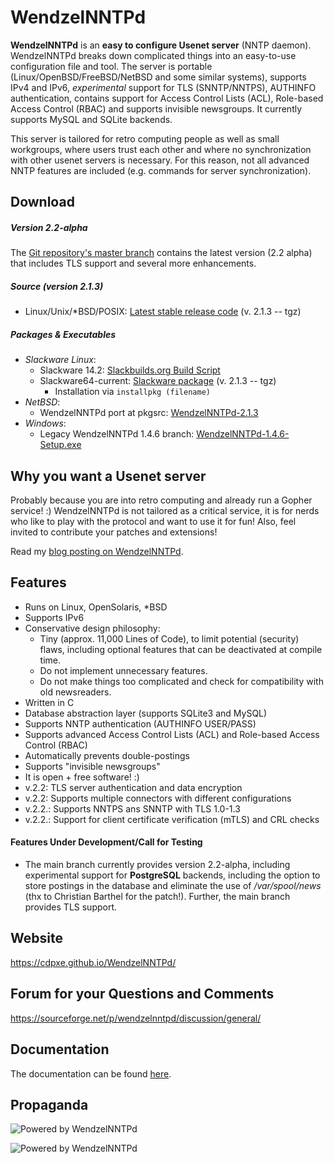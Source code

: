 # WendzelNNTPd

**WendzelNNTPd** is an **easy to configure Usenet server** (NNTP daemon). WendzelNNTPd breaks down complicated things into an easy-to-use configuration file and tool. The server is portable (Linux/OpenBSD/FreeBSD/NetBSD and some similar systems), supports IPv4 and IPv6, *experimental* support for TLS (SNNTP/NNTPS), AUTHINFO authentication, contains support for Access Control Lists (ACL), Role-based Access Control (RBAC) and supports invisible newsgroups. It currently supports MySQL and SQLite backends.

This server is tailored for retro computing people as well as small workgroups, where users trust each other and where no synchronization with other usenet servers is necessary. For this reason, not all advanced NNTP features are included (e.g. commands for server synchronization).

## Download

##### Version 2.2-alpha

The [Git repository's master branch](https://github.com/cdpxe/WendzelNNTPd) contains the latest version (2.2 alpha) that includes TLS support and several more enhancements.

##### Source (version 2.1.3)
- Linux/Unix/*BSD/POSIX: [Latest stable release code](https://sourceforge.net/projects/wendzelnntpd/files/v2.1.3/) (v. 2.1.3 -- tgz)

##### Packages & Executables
- *Slackware Linux*: 
  - Slackware 14.2: [Slackbuilds.org Build Script](https://slackbuilds.org/repository/14.2/network/wendzelnntpd/)
  - Slackware64-current: [Slackware package](https://sourceforge.net/projects/wendzelnntpd/files/v2.1.3/slackware64-current-package/) (v. 2.1.3 -- tgz)
     - Installation via `installpkg (filename)`
- *NetBSD*:
  - WendzelNNTPd port at pkgsrc: [WendzelNNTPd-2.1.3](https://pkgsrc.se/wip/wendzelnntpd)
- *Windows*:
  - Legacy WendzelNNTPd 1.4.6 branch: [WendzelNNTPd-1.4.6-Setup.exe](https://sourceforge.net/projects/wendzelnntpd/files/wendzelnntpd/1.4.6/)

## Why you want a Usenet server

Probably because you are into retro computing and already run a Gopher service! :) WendzelNNTPd is not tailored as a critical service, it is for nerds who like to play with the protocol and want to use it for fun! Also, feel invited to contribute your patches and extensions!

Read my [blog posting on WendzelNNTPd](http://www.wendzel.de/misc/2021/01/04/new-release-usenet-server.html).

## Features

* Runs on Linux, OpenSolaris, *BSD
* Supports IPv6
* Conservative design philosophy:
   * Tiny (approx. 11,000 Lines of Code), to limit potential (security) flaws, including optional features that can be deactivated at compile time.
   * Do not implement unnecessary features.
   * Do not make things too complicated and check for compatibility with old newsreaders.
* Written in C
* Database abstraction layer (supports SQLite3 and MySQL)
* Supports NNTP authentication (AUTHINFO USER/PASS)
* Supports advanced Access Control Lists (ACL) and Role-based Access Control (RBAC)
* Automatically prevents double-postings
* Supports "invisible newsgroups"
* It is open + free software! :)
* v.2.2: TLS server authentication and data encryption
* v.2.2: Supports multiple connectors with different configurations
* v.2.2.: Supports NNTPS ans SNNTP with TLS 1.0-1.3
* v.2.2.: Support for client certificate verification (mTLS) and CRL checks

#### Features Under Development/Call for Testing

* The main branch currently provides version 2.2-alpha, including experimental support for **PostgreSQL** backends, including the option to store postings in the database and eliminate the use of */var/spool/news* (thx to Christian Barthel for the patch!). Further, the main branch provides TLS support.

## Website

https://cdpxe.github.io/WendzelNNTPd/

## Forum for your Questions and Comments

https://sourceforge.net/p/wendzelnntpd/discussion/general/

## Documentation

The documentation can be found [here](https://github.com/cdpxe/WendzelNNTPd/blob/master/docs/docs.pdf).

## Propaganda

![Powered by WendzelNNTPd](images/wendzelnntpd_powered.png "powered by WendzelNNTPd usenet server")

![Powered by WendzelNNTPd](images/wendzelnntpd_powered2.png "powered by WendzelNNTPd usenet server")
